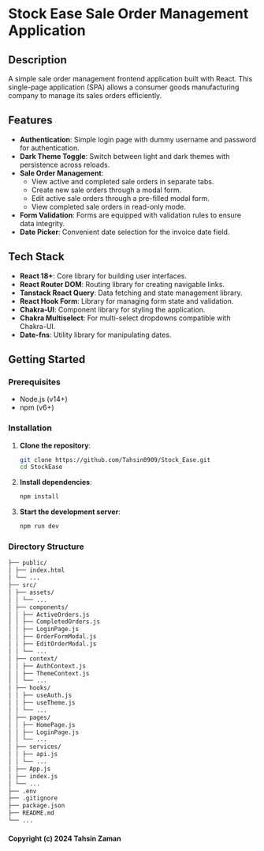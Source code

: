 # Stock Ease Sale Order Management Application

## Description

A simple sale order management frontend application built with React. This single-page application (SPA) allows a consumer goods manufacturing company to manage its sales orders efficiently.

## Features

- **Authentication**: Simple login page with dummy username and password for authentication.
- **Dark Theme Toggle**: Switch between light and dark themes with persistence across reloads.
- **Sale Order Management**:
  - View active and completed sale orders in separate tabs.
  - Create new sale orders through a modal form.
  - Edit active sale orders through a pre-filled modal form.
  - View completed sale orders in read-only mode.
- **Form Validation**: Forms are equipped with validation rules to ensure data integrity.
- **Date Picker**: Convenient date selection for the invoice date field.

## Tech Stack

- **React 18+**: Core library for building user interfaces.
- **React Router DOM**: Routing library for creating navigable links.
- **Tanstack React Query**: Data fetching and state management library.
- **React Hook Form**: Library for managing form state and validation.
- **Chakra-UI**: Component library for styling the application.
- **Chakra Multiselect**: For multi-select dropdowns compatible with Chakra-UI.
- **Date-fns**: Utility library for manipulating dates.

## Getting Started

### Prerequisites

- Node.js (v14+)
- npm (v6+)

### Installation

1. **Clone the repository**:
    ```bash
    git clone https://github.com/Tahsin0909/Stock_Ease.git
    cd StockEase
    ```

2. **Install dependencies**:
    ```bash
    npm install
    ```

3. **Start the development server**:
    ```bash
    npm run dev
    ```

### Directory Structure
```bash
├── public/
│ ├── index.html
│ └── ...
├── src/
│ ├── assets/
│ │ └── ...
│ ├── components/
│ │ ├── ActiveOrders.js
│ │ ├── CompletedOrders.js
│ │ ├── LoginPage.js
│ │ ├── OrderFormModal.js
│ │ ├── EditOrderModal.js
│ │ └── ...
│ ├── context/
│ │ ├── AuthContext.js
│ │ ├── ThemeContext.js
│ │ └── ...
│ ├── hooks/
│ │ ├── useAuth.js
│ │ ├── useTheme.js
│ │ └── ...
│ ├── pages/
│ │ ├── HomePage.js
│ │ ├── LoginPage.js
│ │ └── ...
│ ├── services/
│ │ ├── api.js
│ │ └── ...
│ ├── App.js
│ ├── index.js
│ └── ...
├── .env
├── .gitignore
├── package.json
├── README.md
└── ...
 ```

#### Copyright (c) 2024 Tahsin Zaman
